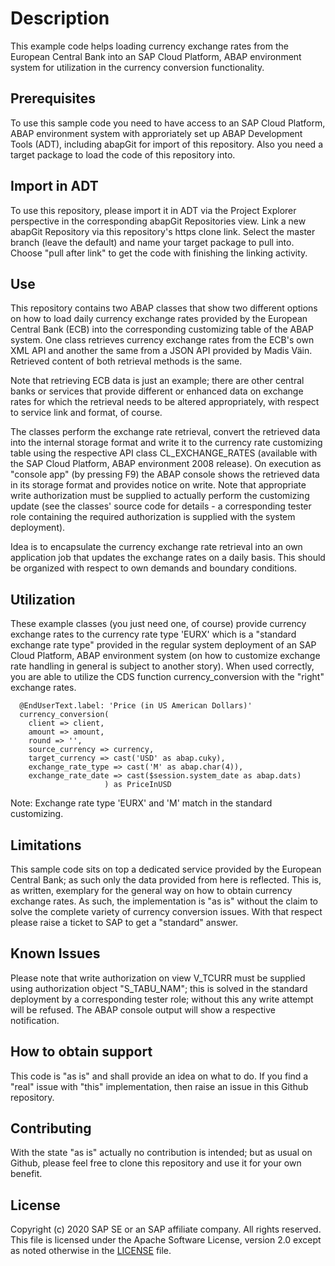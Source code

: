 # Description
This example code helps loading currency exchange rates from the European Central Bank into an SAP Cloud Platform, ABAP environment system for utilization in the currency conversion functionality. 

## Prerequisites

To use this sample code you need to have access to an SAP Cloud Platform, ABAP environment system with approriately set up ABAP Development Tools (ADT), including abapGit for import of this repository. Also you need a target package to load the code of this repository into.

## Import in ADT

To use this repository, please import it in ADT via the Project Explorer perspective in the corresponding abapGit Repositories view. Link a new abapGit Repository via this repository's https clone link. Select the master branch (leave the default) and name your target package to pull into. Choose "pull after link" to get the code with finishing the linking activity.

## Use

This repository contains two ABAP classes that show two different options on how to load daily currency exchange rates provided by the European Central Bank (ECB) into the corresponding customizing table of the ABAP system. One class retrieves currency exchange rates from the ECB's own XML API and another the same from a JSON API provided by Madis Väin. Retrieved content of both retrieval methods is the same.

Note that retrieving ECB data is just an example; there are other central banks or services that provide different or enhanced data on exchange rates for which the retrieval needs to be altered appropriately, with respect to service link and format, of course.

The classes perform the exchange rate retrieval, convert the retrieved data into the internal storage format and write it to the currency rate customizing table using the respective API class CL_EXCHANGE_RATES (available with the SAP Cloud Platform, ABAP environment 2008 release). On execution as "console app" (by pressing F9) the ABAP console shows the retrieved data in its storage format and provides notice on write. Note that appropriate write authorization must be supplied to actually perform the customizing update (see the classes' source code for details - a corresponding tester role containing the required authorization is supplied with the system deployment).

Idea is to encapsulate the currency exchange rate retrieval into an own application job that updates the exchange rates on a daily basis. This should be organized with respect to own demands and boundary conditions.

## Utilization

These example classes (you just need one, of course) provide currency exchange rates to the currency rate type 'EURX' which is a "standard exchange rate type" provided in the regular system deployment of an SAP Cloud Platform, ABAP environment system (on how to customize exchange rate handling in general is subject to another story). When used correctly, you are able to utilize the CDS function currency_conversion with the "right" exchange rates.

      @EndUserText.label: 'Price (in US American Dollars)'
      currency_conversion(
        client => client,
        amount => amount,
        round => '',
        source_currency => currency,
        target_currency => cast('USD' as abap.cuky),
        exchange_rate_type => cast('M' as abap.char(4)),
        exchange_rate_date => cast($session.system_date as abap.dats)
                         ) as PriceInUSD

Note: Exchange rate type 'EURX' and 'M' match in the standard customizing.

## Limitations

This sample code sits on top a dedicated service provided by the European Central Bank; as such only the data provided from here is reflected. This is, as written, exemplary for the general way on how to obtain currency exchange rates. As such, the implementation is "as is" without the claim to solve the complete variety of currency conversion issues. With that respect please raise a ticket to SAP to get a "standard" answer.

## Known Issues

Please note that write authorization on view V_TCURR must be supplied using authorization object "S_TABU_NAM"; this is solved in the standard deployment by a corresponding tester role; without this any write attempt will be refused. The ABAP console output will show a respective notification.

## How to obtain support

This code is "as is" and shall provide an idea on what to do. If you find a "real" issue with "this" implementation, then raise an issue in this Github repository.

## Contributing

With the state "as is" actually no contribution is intended; but as usual on Github, please feel free to clone this repository and use it for your own benefit.

## License

Copyright (c) 2020 SAP SE or an SAP affiliate company. All rights reserved. This file is licensed under the Apache Software License, version 2.0 except as noted otherwise in the [LICENSE](LICENSE) file.
